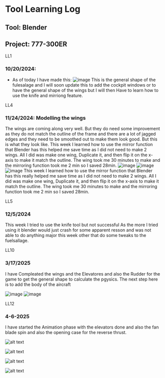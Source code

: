 # Tool Learning Log

## Tool: **Blender**

## Project: **777-300ER**

LL1

### 10/20/2024:
* As of today I have made this:
![image](imgs/10_20_2024.jpg)
This is the general shape of the fulesalage and I will soon update this to add the cockpit windows or to have the general shape of the wings but I will then Have to learn how to use the knife and mirriong feature.


LL4
### 11/24/2024: Modelling the wings
The wings are coming along very well. But they do need some improvement as they do not match the outline of the frame and there are a lot of jagged edges and they need to be smoothed out to make them look good. But this is what they look like. This week I learned how to use the mirror function that Blender has this helped me save time as I did not need to make 2 wings. All I did was make one wing, Duplicate it, and then flip it on the x-axis to make it match the outline. The wing took me 30 minutes to make and the mirroring function took me 2 min so I saved 28min.
![image](imgs/num1.jpg)
![image](imgs/num2.jpg)
![image](imgs/num3.jpg)
 This week I learned how to use the mirror function that Blender has this really helped me save time as I did not need to make 2 wings. All I did was make one wing, Duplicate it, and then flip it on the x-axis to make it match the outline. The wing took me 30 minutes to make and the mirroring function took me 2 min so
 I saved 28min.


LL5
### 12/5/2024

This week I tried to use the knife tool but not successful As the more I tried using it blender would just crash for some apparent resson and was not able to do anything major this week other that do some tweaks to the fuelsallage.



LL10

### 3/17/2025

I have Compleated the wings and the Elevatores and also the Rudder for the game to get the general shape to calculate the pgysics. The next step here is to add the body of the aircraft

![image](imgs/image_copy.png)
![image](imgs/image.png)




LL12

### 4-6-2025
I have started the Animation phase with the elevators done and also the fan blade spin and also the opening case for the reverse thrust.


![alt text](../tool/imgs/engine.gif)

![alt text](../tool/imgs/reverse_thrust.png)

![alt text](../tool/imgs/reverse_2.png)



![alt text](../tool/imgs/Elevators.gif)

<!--
* Links you used today (websites, videos, etc)
* Things you tried, progress you made, etc
* Challenges, a-ha moments, etc
* Questions you still have
* What you're going to try next
-->
